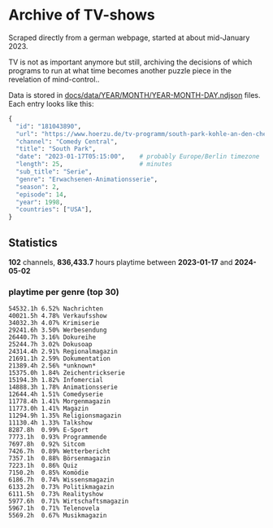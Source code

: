 # Archive of TV-shows

Scraped directly from a german webpage, started at about mid-January 2023.

TV is not as important anymore but still, archiving the decisions of which programs to run at what time
becomes another puzzle piece in the revelation of mind-control.. 

Data is stored in [docs/data/YEAR/MONTH/YEAR-MONTH-DAY.ndjson](docs/data/) files. 
Each entry looks like this:

```python
{
  "id": "181043890", 
  "url": "https://www.hoerzu.de/tv-programm/south-park-kohle-an-den-chefkoch/bid_181043890/", 
  "channel": "Comedy Central", 
  "title": "South Park", 
  "date": "2023-01-17T05:15:00",    # probably Europe/Berlin timezone 
  "length": 25,                     # minutes 
  "sub_title": "Serie", 
  "genre": "Erwachsenen-Animationsserie", 
  "season": 2, 
  "episode": 14, 
  "year": 1998, 
  "countries": ["USA"],
}
```

## Statistics

**102** channels, **836,433.7** hours playtime between **2023-01-17** and **2024-05-02**


### playtime per genre (top 30)

    54532.1h 6.52% Nachrichten
    40021.5h 4.78% Verkaufsshow
    34032.3h 4.07% Krimiserie
    29241.6h 3.50% Werbesendung
    26440.7h 3.16% Dokureihe
    25244.7h 3.02% Dokusoap
    24314.4h 2.91% Regionalmagazin
    21691.1h 2.59% Dokumentation
    21389.4h 2.56% *unknown*
    15375.0h 1.84% Zeichentrickserie
    15194.3h 1.82% Infomercial
    14888.3h 1.78% Animationsserie
    12644.4h 1.51% Comedyserie
    11778.4h 1.41% Morgenmagazin
    11773.0h 1.41% Magazin
    11294.9h 1.35% Religionsmagazin
    11130.4h 1.33% Talkshow
    8287.8h  0.99% E-Sport
    7773.1h  0.93% Programmende
    7697.8h  0.92% Sitcom
    7426.7h  0.89% Wetterbericht
    7357.1h  0.88% Börsenmagazin
    7223.1h  0.86% Quiz
    7150.2h  0.85% Komödie
    6186.7h  0.74% Wissensmagazin
    6133.2h  0.73% Politikmagazin
    6111.5h  0.73% Realityshow
    5977.6h  0.71% Wirtschaftsmagazin
    5967.1h  0.71% Telenovela
    5569.2h  0.67% Musikmagazin
